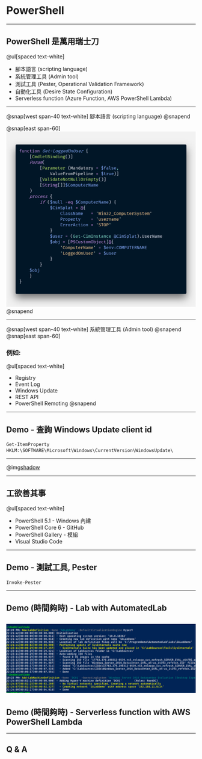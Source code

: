 # PowerShell

---
## PowerShell 是萬用瑞士刀
@ul[spaced text-white]
- 腳本語言 (scripting language)
- 系統管理工具 (Admin tool)
- 測試工具 (Pester, Operational Validation Framework)
- 自動化工具 (Desire State Configuration)
- Serverless function (Azure Function, AWS PowerShell Lambda)

---
@snap[west span-40 text-white]
腳本語言 (scripting language)
@snapend

@snap[east span-60]
![](assets/img/Get-LoggOnUser.png)
@snapend

---
@snap[west span-40 text-white]
系統管理工具 (Admin tool)
@snapend
@snap[east span-60]
### 例如:

@ul[spaced text-white]
- Registry
- Event Log
- Windows Update
- REST API
- PowerShell Remoting
@snapend

---

## Demo - 查詢 Windows Update client id

```
Get-ItemProperty HKLM:\SOFTWARE\Microsoft\Windows\CurrentVersion\WindowsUpdate\
```
---

@img[shadow](assets/img/whereisitsold.jpg)

---
## 工欲善其事

@ul[spaced text-white]
- PowerShell 5.1 - Windows 內建
- PowerShell Core 6 - GitHub
- PowerShell Gallery - 模組
- Visual Studio Code

---

## Demo - 測試工具, Pester

```
Invoke-Pester
```
---
## Demo (時間夠時) - Lab with AutomatedLab

![](assets/img/AutomatedLab.PNG)
---
## Demo (時間夠時) - Serverless function with AWS PowerShell Lambda

---
## Q & A